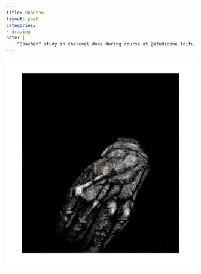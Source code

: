 ```yaml
---
title: Obāchan
layout: post
categories:
- drawing
note: |
    "Obāchan" study in charcoal done during course at @studioone.toitu. Reference photo from reddit by u/thehypocrisyofreddit
---
```


<img src="/assets/pages/art/images/obachan.png">
